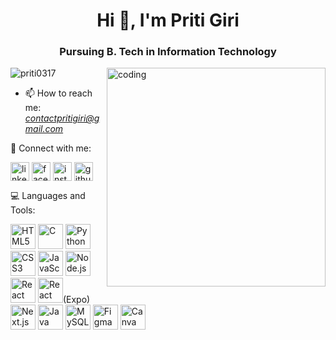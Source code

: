 <h1 align="center">Hi 👋, I'm Priti Giri</h1>
<h3 align="center">Pursuing B. Tech in Information Technology</h3>
<img align="right" alt="coding" width="350" src="https://media3.giphy.com/media/v1.Y2lkPTc5MGI3NjExejZ3MHpnMzkxd2g3NDhsMDUxdWc2OWp4eGtzcmFpODliNGl3Y2JnbCZlcD12MV9pbnRlcm5hbF9naWZfYnlfaWQmY3Q9Zw/L1R1tvI9svkIWwpVYr/giphy.gif" >

<p align="left">
  <img src="https://komarev.com/ghpvc/?username=priti0317&label=Profile%20views&color=0e75b6&style=flat" alt="priti0317" />
</p>

- 📫 How to reach me: *contactpritigiri@gmail.com*

🤝 Connect with me:
<p align="left"> <a href="https://www.linkedin.com/in/priti-giri-8b507b254/" target="blank"><img align="center" src="https://cdn-icons-png.flaticon.com/512/174/174857.png" alt="linkedin" height="30" /></a> <a href="https://www.facebook.com/share/1BoVPUAxvf/" target="blank"><img align="center" src="https://cdn-icons-png.flaticon.com/512/733/733547.png" alt="facebook" height="30" /></a> <a href="https://www.instagram.com/pr_iti_017" target="blank"><img align="center" src="https://cdn-icons-png.flaticon.com/512/2111/2111463.png" alt="instagram" height="30" /></a> <a href="https://www.github.com/priti0317" target="blank"><img align="center" src="https://cdn-icons-png.flaticon.com/512/733/733553.png" alt="github" height="30" /></a> </p>

💻 Languages and Tools:

<p align="left">
  <img src="https://cdn.jsdelivr.net/gh/devicons/devicon/icons/html5/html5-original.svg"  height="40" alt="HTML5"/> 
  <img src="https://cdn.jsdelivr.net/gh/devicons/devicon/icons/c/c-original.svg" height="40" alt="C"/> 
  <img src="https://cdn.jsdelivr.net/gh/devicons/devicon/icons/python/python-original.svg" height="40" alt="Python"/> 
  <img src="https://cdn.jsdelivr.net/gh/devicons/devicon/icons/css3/css3-original.svg" height="40" alt="CSS3"/> 
  <img src="https://cdn.jsdelivr.net/gh/devicons/devicon/icons/javascript/javascript-original.svg" height="40" alt="JavaScript"/> 
  <img src="https://cdn.jsdelivr.net/gh/devicons/devicon/icons/nodejs/nodejs-original.svg" height="40" alt="Node.js"/> 
  <img src="https://cdn.jsdelivr.net/gh/devicons/devicon/icons/react/react-original.svg" height="40" alt="React"/> 
  <img src="https://cdn.jsdelivr.net/gh/devicons/devicon/icons/react/react-original.svg" height="40" alt="React Native (Expo)"/>(Expo) 
  <img src="https://cdn.jsdelivr.net/gh/devicons/devicon/icons/nextjs/nextjs-original.svg" height="40" alt="Next.js"/> 
  <img src="https://cdn.jsdelivr.net/gh/devicons/devicon/icons/java/java-original.svg" height="40" alt="Java"/> 
  <img src="https://cdn.jsdelivr.net/gh/devicons/devicon/icons/mysql/mysql-original.svg" height="40" alt="MySQL"/> 
  <img src="https://cdn.jsdelivr.net/gh/devicons/devicon/icons/figma/figma-original.svg" height="40" alt="Figma"/> 
  <img src="https://cdn.jsdelivr.net/gh/devicons/devicon/icons/canva/canva-original.svg" height="40" alt="Canva"/> 
</p>
